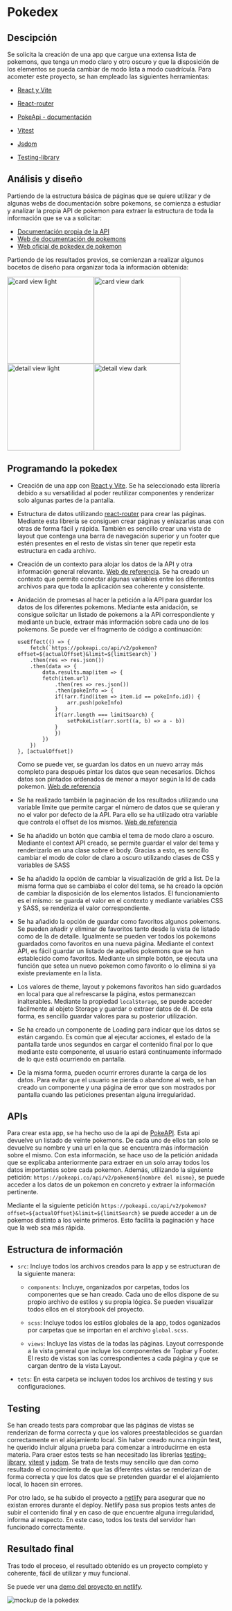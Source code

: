# Pokedex

## Descipción

Se solicita la creación de una app que cargue una extensa lista de pokemons, que tenga un modo claro y otro oscuro y que la disposición de los elementos se pueda cambiar de modo lista a modo cuadrícula. Para acometer este proyecto, se han empleado las siguientes herramientas:

+ [React y Vite](https://vitejs.dev/guide/)

+ [React-router](https://reactrouter.com/en/main/start/tutorial)

+ [PokeApi - documentación](https://pokeapi.co/docs/v2)

+ [Vitest](https://vitest.dev/guide/)

+ [Jsdom](https://www.npmjs.com/package/jsdom)

+ [Testing-library](https://testing-library.com/docs/)


## Análisis y diseño

Partiendo de la estructura básica de páginas que se quiere utilizar y de algunas webs de documentación sobre pokemons, se comienza a estudiar y analizar la propia API de pokemon para extraer la estructura de toda la información que se va a solicitar:

+ [Documentación propia de la API](https://pokeapi.co/docs/v2)
+ [Web de documentación de pokemons](https://pokemon.fandom.com/es/wiki)
+ [Web oficial de pokedex de pokemon](https://pokemon.com/es/pokedex)

Partiendo de los resultados previos, se comienzan a realizar algunos bocetos de diseño para organizar toda la información obtenida:

<div style='display: flex'>
    <img src='./docsImgs/card-light.png' alt='card view light' width='200px' />
    <img src='./docsImgs/card-dark.png' alt='card view dark' width='200px' />
</div>

<div style='display: flex'>
    <img src='./docsImgs/detail-light.png' alt='detail view light' width='200px' />
    <img src='./docsImgs/detail-dark.png' alt='detail view dark' width='200px' />
</div>


## Programando la pokedex

+ Creación de una app con [React y Vite](https://vitejs.dev/guide). Se ha seleccionado esta librería debido a su versatilidad al poder reutilizar componentes y renderizar solo algunas partes de la pantalla.

+ Estructura de datos utilizando [react-router](https://reactrouter.com/en/main/start/tutorial) para crear las páginas. Mediante esta librería se consiguen crear páginas y enlazarlas unas con otras de forma fácil y rápida. También es sencillo crear una vista de layout que contenga una barra de navegación superior y un footer que estén presentes en el resto de vistas sin tener que repetir esta estructura en cada archivo.

+ Creación de un contexto para alojar los datos de la API y otra información general relevante. [Web de referencia](https://react.dev/reference/react/createContext). Se ha creado un contexto que permite conectar algunas variables entre los diferentes archivos para que toda la aplicación sea coherente y consistente.

+ Anidación de promesas al hacer la petición a la API para guardar los datos de los diferentes pokemons. Mediante esta anidación, se consigue solicitar un listado de pokemons a la APi correspondiente y mediante un bucle, extraer más información sobre cada uno de los pokemons. Se puede ver el fragmento de código a continuación:

    ```
    useEffect(() => {
        fetch(`https://pokeapi.co/api/v2/pokemon?offset=${actualOffset}&limit=${limitSearch}`)
        .then(res => res.json())
        .then(data => {
            data.results.map(item => {
            fetch(item.url)
                .then(res => res.json())
                .then(pokeInfo => {
                if(!arr.find(item => item.id == pokeInfo.id)) {
                    arr.push(pokeInfo)
                }
                if(arr.length === limitSearch) {
                    setPokeList(arr.sort((a, b) => a - b))
                }
                })
            })
        })
    }, [actualOffset])
    ```

    Como se puede ver, se guardan los datos en un nuevo array más completo para después pintar los datos que sean necesarios. Dichos datos son pintados ordenados de menor a mayor según la Id de cada pokemon. [Web de referencia](https://medium.com/@netocruz_55767/react-pokedex-usando-fetch-anidado-16d269aa3693)

+ Se ha realizado también la paginación de los resultados utilizando una variable límite que permite cargar el número de datos que se quieran y no el valor por defecto de la API. Para ello se ha utilizado otra variable que controla el offset de los mismos. [Web de referencia](https://codesandbox.io/s/webdevsimplifieds-react-pokemon-pagination-ke6qh?file=/src/App.js)

+ Se ha añadido un botón que cambia el tema de modo claro a oscuro. Mediante el context API creado, se permite guardar el valor del tema y renderizarlo en una clase sobre el body. Gracias a esto, es sencillo cambiar el modo de color de claro a oscuro utilizando clases de CSS y variables de SASS

+ Se ha añadido la opción de cambiar la visualización de grid a list. De la misma forma que se cambiaba el color del tema, se ha creado la opción de cambiar la disposición de los elementos listados. El funcionamiento es el mismo: se guarda el valor en el contexto y mediante variables CSS y SASS, se renderiza el valor correspondiente.

+ Se ha añadido la opción de guardar como favoritos algunos pokemons. Se pueden añadir y eliminar de favoritos tanto desde la vista de listado como de la de detalle. Igualmente se pueden ver todos los pokemons guardados como favoritos en una nueva página. Mediante el context API, es fácil guardar un listado de aquellos pokemons que se han establecido como favoritos. Mediante un simple botón, se ejecuta una función que setea un nuevo pokemon como favorito o lo elimina si ya existe previamente en la lista.

+ Los valores de theme, layout y pokemons favoritos han sido guardados en local para que al refrescarse la página, estos permanezcan inalterables. Mediante la propiedad ```localStorage```, se puede acceder fácilmente al objeto Storage y guardar o extraer datos de él. De esta forma, es sencillo guardar valores para su posterior utilización.

+ Se ha creado un componente de Loading para indicar que los datos se están cargando. Es común que al ejecutar acciones, el estado de la pantalla tarde unos segundos en cargar el contenido final por lo que mediante este componente, el usuario estará continuamente informado de lo que está ocurriendo en pantalla.

+ De la misma forma, pueden ocurrir errores durante la carga de los datos. Para evitar que el usuario se pierda o abandone al web, se han creado un componente y una página de error que son mostrados por pantalla cuando las peticiones presentan alguna irregularidad.

## APIs

Para crear esta app, se ha hecho uso de la api de [PokeAPI](https://pokeapi.co/docs/v2). Esta api devuelve un listado de veinte pokemons. De cada uno de ellos tan solo se devuelve su nombre y una url en la que se encuentra más información sobre el mismo. Con esta información, se hace uso de la petición anidada que se explicaba anteriormente para extraer en un solo array todos los datos importantes sobre cada pokemon. Además, utilizando la siguiente petición: ```https://pokeapi.co/api/v2/pokemon${nombre del mismo}```, se puede acceder a los datos de un pokemon en concreto y extraer la información pertinente.

Mediante el la siguiente petición ```https://pokeapi.co/api/v2/pokemon?offset=${actualOffset}&limit=${limitSearch}``` se puede acceder a un de pokemos distinto a los veinte primeros. Esto facilita la paginación y hace que la web sea más rápida. 

## Estructura de información

+ ```src```: Incluye todos los archivos creados para la app y se estructuran de la siguiente manera:
    + ```components```: Incluye, organizados por carpetas, todos los componentes que se han creado. Cada uno de ellos dispone de su propio archivo de estilos y su propia lógica. Se pueden visualizar todos ellos en el storybook del proyecto.

    + ```scss```: Incluye todos los estilos globales de la app, todos oganizados por carpetas que se importan en el archivo ```global.scss```.

    + ```views```: Incluye las vistas de la todas las páginas. Layout corresponde a la vista general que incluye los componentes de Topbar y Footer. El resto de vistas son las correspondientes a cada página y que se cargan dentro de la vista Layout.

+ ```tets```: En esta carpeta se incluyen todos los archivos de testing y sus configuraciones.


## Testing

Se han creado tests para comprobar que las páginas de vistas se renderizan de forma correcta y que los valores preestablecidos se guardan correctamente en el alojamiento local. Sin haber creado nunca ningún test, he querido incluir alguna prueba para comenzar a introducirme en esta materia. Para craer estos tests se han necesitado las librerías [testing-library](https://testing-library.com/docs/), [vitest](https://vitest.dev/guide/) y [jsdom](https://www.npmjs.com/package/jsdom). Se trata de tests muy sencillo que dan como resultado el conocimiento de que las diferentes vistas se renderizan de forma correcta y que los datos que se pretenden guardar el el alojamiento local, lo hacen sin errores.

Por otro lado, se ha subido el proyecto a [netlify](https://www.netlify.com/) para asegurar que no existan errores durante el deploy. Netlify pasa sus propios tests antes de subir el contenido final y en caso de que encuentre alguna irregularidad, informa al respecto. En este caso, todos los tests del servidor han funcionado correctamente.

## Resultado final

Tras todo el proceso, el resultado obtenido es un proyecto completo y coherente, fácil de utilizar y muy funcional.

Se puede ver una [demo del proyecto en netlify](https://lidiaa3pokedex.netlify.app/).

![mockup de la pokedex](./docsImgs/mockup_pokedex.webp)